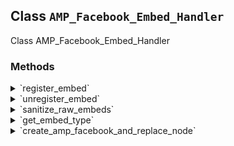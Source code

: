 ## Class `AMP_Facebook_Embed_Handler`

Class AMP_Facebook_Embed_Handler

### Methods
<details>
<summary>`register_embed`</summary>

```php
public register_embed()
```

Registers embed.


</details>
<details>
<summary>`unregister_embed`</summary>

```php
public unregister_embed()
```

Unregisters embed.


</details>
<details>
<summary>`sanitize_raw_embeds`</summary>

```php
public sanitize_raw_embeds( Document $dom )
```

Sanitized &lt;div class=&quot;fb-video&quot; data-href=&gt; tags to &lt;amp-facebook&gt;.


</details>
<details>
<summary>`get_embed_type`</summary>

```php
private get_embed_type( \DOMElement $node )
```

Get embed type.


</details>
<details>
<summary>`create_amp_facebook_and_replace_node`</summary>

```php
private create_amp_facebook_and_replace_node( Document $dom, \DOMElement $node, $embed_type )
```

Create amp-facebook and replace node.


</details>
